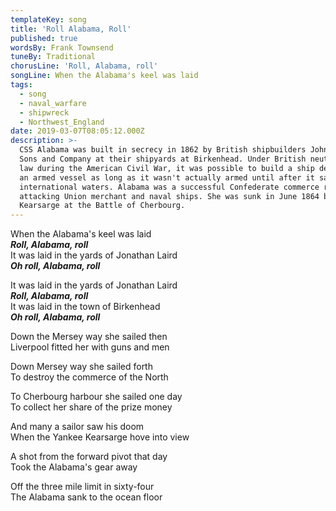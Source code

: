```yaml
---
templateKey: song
title: 'Roll Alabama, Roll'
published: true
wordsBy: Frank Townsend
tuneBy: Traditional
chorusLine: 'Roll, Alabama, roll'
songLine: When the Alabama's keel was laid
tags:
  - song
  - naval_warfare
  - shipwreck
  - Northwest_England
date: 2019-03-07T08:05:12.000Z
description: >-
  CSS Alabama was built in secrecy in 1862 by British shipbuilders John Laird
  Sons and Company at their shipyards at Birkenhead. Under British neutrality
  law during the American Civil War, it was possible to build a ship designed as
  an armed vessel as long as it wasn't actually armed until after it sailed into
  international waters. Alabama was a successful Confederate commerce raider,
  attacking Union merchant and naval ships. She was sunk in June 1864 by USS
  Kearsarge at the Battle of Cherbourg.
---
```

When the Alabama's keel was laid\
***Roll, Alabama, roll***\
It was laid in the yards of Jonathan Laird\
***Oh roll, Alabama, roll***

It was laid in the yards of Jonathan Laird\
***Roll, Alabama, roll***\
It was laid in the town of Birkenhead\
***Oh roll, Alabama, roll***

Down the Mersey way she sailed then\
Liverpool fitted her with guns and men

Down Mersey way she sailed forth\
To destroy the commerce of the North

To Cherbourg harbour she sailed one day\
To collect her share of the prize money

And many a sailor saw his doom\
When the Yankee Kearsarge hove into view

A shot from the forward pivot that day\
Took the Alabama's gear away

Off the three mile limit in sixty-four\
The Alabama sank to the ocean floor
